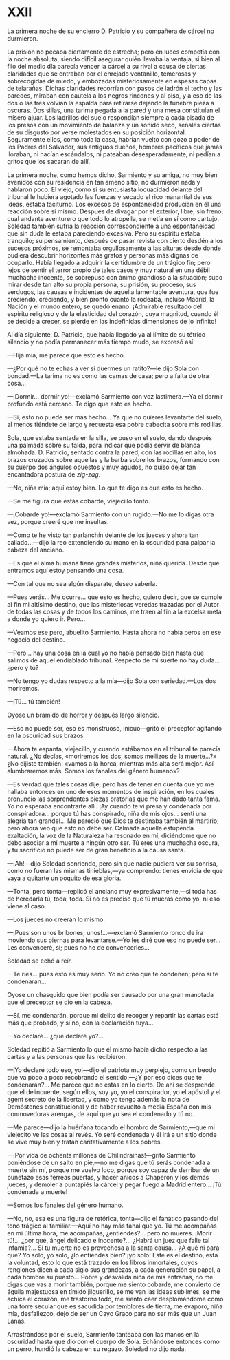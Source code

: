 # XXII

La primera noche de su encierro D. Patricio y su compañera de cárcel no
durmieron.

La prisión no pecaba ciertamente de estrecha; pero en luces competía con la
noche absoluta, siendo difícil asegurar quién llevaba la ventaja, si bien al
filo del medio día parecía vencer la cárcel a su rival a causa de ciertas
claridades que se entraban por el enrejado ventanillo, temerosas y sobrecogidas
de miedo, y embozadas misteriosamente en espesas capas de telarañas. Dichas
claridades recorrían con pasos de ladrón el techo y las paredes, miraban con
cautela a los negros rincones y al piso, y a eso de las dos o las tres volvían
la espalda para retirarse dejando la fúnebre pieza a oscuras. Dos sillas, una
tarima pegada a la pared y una mesa constituían el mísero ajuar. Los ladrillos
del suelo respondían siempre a cada pisada de los presos con un movimiento de
balanza y un sonido seco, señales ciertas de su disgusto por verse molestados
en su posición horizontal. Seguramente ellos, como toda la casa, habrían vuelto
con gozo a poder de los Padres del Salvador, sus antiguos dueños, hombres
pacíficos que jamás lloraban, ni hacían escándalos, ni pateaban
desesperadamente, ni pedían a gritos que los sacaran de allí.

La primera noche, como hemos dicho, Sarmiento y su amiga, no muy bien avenidos
con su residencia en tan ameno sitio, no durmieron nada y hablaron poco. El
viejo, como si su entusiasta locuacidad delante del tribunal le hubiera agotado
las fuerzas y secado el rico manantial de sus ideas, estaba taciturno. Los
excesos de espontaneidad producían en él una reacción sobre sí mismo. Después
de divagar por el exterior, libre, sin freno, cual andante aventurero que todo
lo atropella, se metía en sí como cartujo. Soledad también sufría la reacción
correspondiente a una espontaneidad que sin duda le estaba pareciendo excesiva.
Pero su espíritu estaba tranquilo; su pensamiento, después de pasar revista con
cierto desdén a los sucesos próximos, se remontaba orgullosamente a las alturas
desde donde pudiera descubrir horizontes más gratos y personas más dignas de
ocuparlo. Había llegado a adquirir la certidumbre de un trágico fin; pero lejos
de sentir el terror propio de tales casos y muy natural en una débil muchacha
inocente, se sobrepuso con ánimo grandioso a la situación; supo mirar desde tan
alto su propia persona, su prisión, su proceso, sus verdugos, las causas
e incidentes de aquella lamentable aventura, que fue creciendo, creciendo,
y bien pronto cuanto la rodeaba, incluso Madrid, la Nación y el mundo entero,
se quedó enano. ¡Admirable resultado del espíritu religioso y de la elasticidad
del corazón, cuya magnitud, cuando él se decide a crecer, se pierde en las
indefinidas dimensiones de lo infinito!

Al día siguiente, D. Patricio, que había llegado ya al límite de su tétrico
silencio y no podía permanecer más tiempo mudo, se expresó así:

—Hija mía, me parece que esto es hecho.

—¿Por qué no te echas a ver si duermes un ratito?—le dijo Sola con bondad.—La
tarima no es como las camas de casa; pero a falta de otra cosa...

—¡Dormir... dormir yo!—exclamó Sarmiento con voz lastimera.—Ya el dormir
profundo está cercano. Te digo que esto es hecho.

—Sí, esto no puede ser más hecho... Ya que no quieres levantarte del suelo, al
menos tiéndete de largo y recuesta esa pobre cabecita sobre mis rodillas.

Sola, que estaba sentada en la silla, se puso en el suelo, dando después una
palmada sobre su falda, para indicar que podía servir de blanda almohada. D.
Patricio, sentado contra la pared, con las rodillas en alto, los brazos
cruzados sobre aquellas y la barba sobre los brazos, formando con su cuerpo dos
ángulos opuestos y muy agudos, no quiso dejar tan encantadora postura de
*zig-zag*.

—No, niña mía; aquí estoy bien. Lo que te digo es que esto es hecho.

—Se me figura que estás cobarde, viejecillo tonto.

—¡Cobarde yo!—exclamó Sarmiento con un rugido.—No me lo digas otra vez,
porque creeré que me insultas.

—Como te he visto tan parlanchín delante de los jueces y ahora tan
callado...—dijo la reo extendiendo su mano en la oscuridad para palpar la
cabeza del anciano.

—Es que el alma humana tiene grandes misterios, niña querida. Desde que
entramos aquí estoy pensando una cosa.

—Con tal que no sea algún disparate, deseo saberla.

—Pues verás... Me ocurre... que esto es hecho, quiero decir, que se cumple al
fin mi altísimo destino, que las misteriosas veredas trazadas por el Autor de
todas las cosas y de todos los caminos, me traen al fin a la excelsa meta
a donde yo quiero ir. Pero...

—Veamos ese pero, abuelito Sarmiento. Hasta ahora no había peros en ese negocio
del destino.

—Pero... hay una cosa en la cual yo no había pensado bien hasta que salimos de
aquel endiablado tribunal. Respecto de mi suerte no hay duda... ¿pero y tú?

—No tengo yo dudas respecto a la mía—dijo Sola con seriedad.—Los dos
moriremos.

—¡Tú... tú también!

Oyose un bramido de horror y después largo silencio.

—Eso no puede ser, eso es monstruoso, inicuo—gritó el preceptor agitando en la
oscuridad sus brazos.

—Ahora te espanta, viejecillo, y cuando estábamos en el tribunal te parecía
natural. ¿No decías, «moriremos los dos, somos mellizos de la muerte...?» ¿No
dijiste también: «vamos a la horca, mientras más alta será mejor. Así
alumbraremos más. Somos los fanales del género humano»?

—Es verdad que tales cosas dije, pero has de tener en cuenta que yo me hallaba
entonces en uno de esos momentos de inspiración, en los cuales pronuncio las
sorprendentes piezas oratorias que me han dado tanta fama. Yo no esperaba
encontrarte allí. ¡Ay cuando te vi presa y condenada por conspiradora... porque
tú has conspirado, niña de mis ojos... sentí una alegría tan grande!... Me
pareció que Dios te destinaba también al martirio; pero ahora veo que esto no
debe ser. Calmada aquella estupenda exaltación, la voz de la Naturaleza ha
resonado en mí, diciéndome que no debo asociar a mi muerte a ningún otro ser.
Tú eres una muchacha oscura, y tu sacrificio no puede ser de gran beneficio
a la causa santa.

—¡Ah!—dijo Soledad sonriendo, pero sin que nadie pudiera ver su sonrisa, como
no fueran las mismas tinieblas,—ya comprendo: tienes envidia de que vaya
a quitarte un poquito de esa gloria.

—Tonta, pero tonta—replicó el anciano muy expresivamente,—si toda has de
heredarla tú, toda, toda. Si no es preciso que tú mueras como yo, ni eso viene
al caso.

—Los jueces no creerán lo mismo.

—¡Pues son unos bribones, unos!...—exclamó Sarmiento ronco de ira moviendo sus
piernas para levantarse.—Yo les diré que eso no puede ser... Les convenceré,
sí; pues no he de convencerles...

Soledad se echó a reír.

—Te ríes... pues esto es muy serio. Yo no creo que te condenen; pero si te
condenaran...

Oyose un chasquido que bien podía ser causado por una gran manotada que el
preceptor se dio en la cabeza.

—Sí, me condenarán, porque mi delito de recoger y repartir las cartas está más
que probado, y si no, con la declaración tuya...

—Yo declaré... ¿qué declaré yo?...

Soledad repitió a Sarmiento lo que él mismo había dicho respecto a las cartas
y a las personas que las recibieron.

—¡Yo declaré todo eso, yo!—dijo el patriota muy perplejo, como un beodo que va
poco a poco recobrando el sentido.—¿Y por eso dices que te condenarán?... Me
parece que no estás en lo cierto. De ahí se desprende que el delincuente, según
ellos, soy yo, yo el conspirador, yo el apóstol y el agent secreto de la
libertad, y como yo tengo además la nota de Demóstenes constitucional y de
haber revuelto a media España con mis conmovedoras arengas, de aquí que yo sea
el condenado y tú no.

—Me parece—dijo la huérfana tocando el hombro de Sarmiento,—que mi viejecito
ve las cosas al revés. Yo seré condenada y él irá a un sitio donde se vive muy
bien y tratan caritativamente a los pobres.

—¡Por vida de ochenta millones de Chilindrainas!—gritó Sarmiento poniéndose de
un salto en pie,—no me digas que tú serás condenada a muerte sin mí, porque me
vuelvo loco, porque soy capaz de derribar de un puñetazo esas férreas puertas,
y hacer añicos a Chaperón y los demás jueces, y demoler a puntapiés la cárcel
y pegar fuego a Madrid entero... ¡Tú condenada a muerte!

—Somos los fanales del género humano.

—No, no, esa es una figura de retórica, tonta—dijo el fanático pasando del
tono trágico al familiar.—Aquí no hay más fanal que yo. Tú me acompañas en mi
última hora, me acompañas, ¿entiendes?... pero no mueres. ¡Morir tú!... ¿por
qué, ángel delicado e inocente?... ¿Habrá un juez que falle tal infamia?... Si
tu muerte no es provechosa a la santa causa... ¿A qué ni para qué? Yo solo, yo
solo, ¿lo entiendes bien? ¡yo solo! Este es el destino, esta la voluntad, esto
lo que está trazado en los libros inmortales, cuyos renglones dicen a cada
siglo sus grandezas, a cada generación su papel, a cada hombre su puesto...
Pobre y desvalida niña de mis entrañas, no me digas que vas a morir también,
porque me siento cobarde, me convierto de águila majestuosa en tímido
jilguerillo, se me van las ideas sublimes, se me achica el corazón, me
trastorno todo, me siento caer desplomándome como una torre secular que es
sacudida por temblores de tierra, me evaporo, niña mía, desfallezco, dejo de
ser un Cayo Graco para no ser más que un Juan Lanas.

Arrastrándose por el suelo, Sarmiento tanteaba con las manos en la oscuridad
hasta que dio con el cuerpo de Sola. Echándose entonces como un perro, hundió
la cabeza en su regazo. Soledad no dijo nada.
